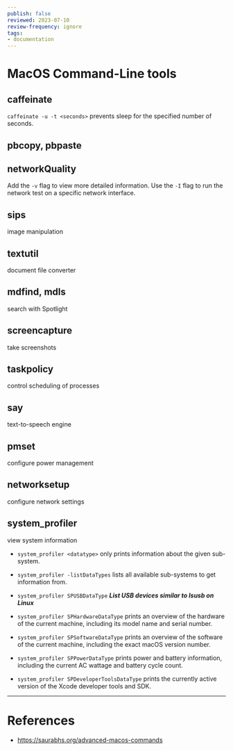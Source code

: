 ```yaml
---
publish: false
reviewed: 2023-07-10
review-frequency: ignore
tags:
- documentation
---
```


# MacOS Command-Line tools

## caffeinate
`caffeinate -u -t <seconds>` prevents sleep for the specified number of seconds.

## pbcopy, pbpaste

## networkQuality
Add the `-v` flag to view more detailed information.
Use the `-I` flag to run the network test on a specific network interface.

## sips
image manipulation

## textutil
document file converter

## mdfind, mdls
search with Spotlight

## screencapture
take screenshots

## taskpolicy
control scheduling of processes

## say
text-to-speech engine

## pmset
configure power management

## networksetup
configure network settings

## system_profiler
view system information

- `system_profiler <datatype>` only prints information about the given sub-system.
- `system_profiler -listDataTypes` lists all available sub-systems to get information from.

- `system_profiler SPUSBDataType` ***List USB devices similar to lsusb on Linux***

- `system_profiler SPHardwareDataType` prints an overview of the hardware of the current machine, including its model name and serial number.
- `system_profiler SPSoftwareDataType` prints an overview of the software of the current machine, including the exact macOS version number.
- `system_profiler SPPowerDataType` prints power and battery information, including the current AC wattage and battery cycle count.
- `system_profiler SPDeveloperToolsDataType` prints the currently active version of the Xcode developer tools and SDK.

---
# References
- https://saurabhs.org/advanced-macos-commands